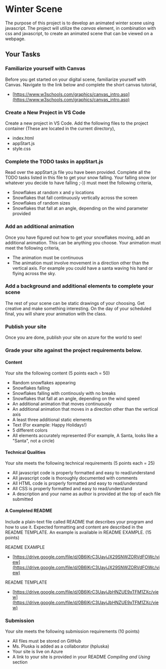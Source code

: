 # Winter Scene
The purpose of this project is to develop an animated winter scene using javascript.  The project will utilize the <i>canvas</i> element, in combination with css and javascript, to create an animated scene that can be viewed on a webpage. 

## Your Tasks

### Familiarize yourself with Canvas

Before you get started on your digital scene, familiarize yourself with Canvas.  Navigate to the link below and complete the short canvas tutorial, 

- [https://www.w3schools.com/graphics/canvas_intro.asp](https://www.w3schools.com/graphics/canvas_intro.asp)

### Create a New Project in VS Code

Create a new project in VS Code.  Add the following files to the project container (These are located in the current directory), 

- index.html
- appStart.js
- style.css

### Complete the TODO tasks in appStart.js

Read over the appStart.js file you have been provided.  Complete all the TODO tasks listed in this file to get your snow falling.  Your falling snow (or whatever you decide to have falling ;-)) must meet the following criteria, 

- Snowflakes at random x and y locations
- Snowflakes that fall continuously vertically across the screen
- Snowflakes of random sizes
- Snowflakes that fall at an angle, depending on the wind parameter provided

### Add an additional animation

Once you have figured out how to get your snowflakes moving, add an additional animation.  This can be anything you choose.  Your animation must meet the following criteria, 

- The animation must be continuous 
- The animation must involve movement in a direction other than the vertical axis.  For example you could have a santa waving his hand or flying across the sky.  

### Add a background and additional elements to complete your scene  

The rest of your scene can be static drawings of your choosing.  Get creative and make something interesting.  On the day of your scheduled final, you will share your animation with the class. 

### Publish your site

Once you are done, publish your site on azure for the world to see!

### Grade your site against the project requirements below.

#### Content

Your site the following content (5 points each = 50)

- Random snowflakes appearing
- Snowflakes falling
- Snowflakes falling with continously with no breaks
- Snowflakes that fall at an angle, depending on the wind speed
- An additional animation that moves continuously
- An additional animation that moves in a direction other than the vertical axis
- A least three additional static elements
- Text (For example: Happy Holidays!)
- 5 different colors
- All elements accurately represented (For example, A Santa, looks like a "Santa", not a circle) 

#### Technical Qualities 

Your site meets the following technical requirements (5 points each = 25)

- All javascript code is properly formatted and easy to read/understand
- All javascript code is thoroughly documented with comments
- All HTML code is properly formatted and easy to read/understand
- All CSS is properly formatted and easy to read/understand
- A description and your name as author is provided at the top of each file submitted

#### A Completed README

Include a plain-text file called README that describes your program and how to use it.
Expected formatting and content are described in the README TEMPLATE. An
example is available in README EXAMPLE. (15 points)

README EXAMPLE 
- [https://drive.google.com/file/d/0B6lKrC3UayiJX29SNWZORVdFOWc/view](https://drive.google.com/file/d/0B6lKrC3UayiJX29SNWZORVdFOWc/view)

README TEMPLATE 
- [https://drive.google.com/file/d/0B6lKrC3UayiJbHNZUE9xTFM1ZXc/view](https://drive.google.com/file/d/0B6lKrC3UayiJbHNZUE9xTFM1ZXc/view)

### Submission

Your site meets the following submission requirements (10 points)

- All files must be stored on GitHub
- Ms. Pluska is added as a collaborator (hpluska)
- Your site is live on Azure
- A link to your site is provided in your README <i>Compiling and Using</i> section



 
